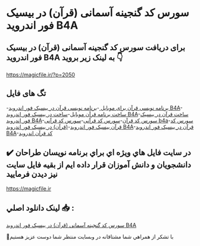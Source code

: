 # سورس کد گنجینه آسمانی (قرآن) در بیسیک فور اندروید B4A

## برای دریافت سورس کد گنجینه آسمانی (قرآن) در بیسیک فور اندروید B4A به لینک زیر بروید 👇

https://magicfile.ir/?p=2050

## تگ های فایل

-[برنامه نویسی قرآن برای موبایل ](https://magicfile.ir/product/%d8%b3%d9%88%d8%b1%d8%b3-%da%a9%d8%af-%d9%82%d8%b1%d8%a2%d9%86-%d8%af%d8%b1-%d8%a8%d9%8a%d8%b3%d9%8a%da%a9-%d9%81%d9%88%d8%b1-%d8%a7%d9%86%d8%af%d8%b1%d9%88%d9%8a%d8%af/)-[برنامه نویسی قرآن در بیسیک فور اندروید B4A](https://magicfile.ir/product/%d8%b3%d9%88%d8%b1%d8%b3-%da%a9%d8%af-%d9%82%d8%b1%d8%a2%d9%86-%d8%af%d8%b1-%d8%a8%d9%8a%d8%b3%d9%8a%da%a9-%d9%81%d9%88%d8%b1-%d8%a7%d9%86%d8%af%d8%b1%d9%88%d9%8a%d8%af/)-[ساخت برنامه قرآن موبایل](https://magicfile.ir/product/%d8%b3%d9%88%d8%b1%d8%b3-%da%a9%d8%af-%d9%82%d8%b1%d8%a2%d9%86-%d8%af%d8%b1-%d8%a8%d9%8a%d8%b3%d9%8a%da%a9-%d9%81%d9%88%d8%b1-%d8%a7%d9%86%d8%af%d8%b1%d9%88%d9%8a%d8%af/)-[ساخت در بیسیک فور اندروید B4A](https://magicfile.ir/product/%d8%b3%d9%88%d8%b1%d8%b3-%da%a9%d8%af-%d9%82%d8%b1%d8%a2%d9%86-%d8%af%d8%b1-%d8%a8%d9%8a%d8%b3%d9%8a%da%a9-%d9%81%d9%88%d8%b1-%d8%a7%d9%86%d8%af%d8%b1%d9%88%d9%8a%d8%af/)-[ساخت قرآن در بیسیک فور اندروید B4A](https://magicfile.ir/product/%d8%b3%d9%88%d8%b1%d8%b3-%da%a9%d8%af-%d9%82%d8%b1%d8%a2%d9%86-%d8%af%d8%b1-%d8%a8%d9%8a%d8%b3%d9%8a%da%a9-%d9%81%d9%88%d8%b1-%d8%a7%d9%86%d8%af%d8%b1%d9%88%d9%8a%d8%af/)-[سورس کد قرآن](https://magicfile.ir/product/%d8%b3%d9%88%d8%b1%d8%b3-%da%a9%d8%af-%d9%82%d8%b1%d8%a2%d9%86-%d8%af%d8%b1-%d8%a8%d9%8a%d8%b3%d9%8a%da%a9-%d9%81%d9%88%d8%b1-%d8%a7%d9%86%d8%af%d8%b1%d9%88%d9%8a%d8%af/)-[سورس کد قرآنی](https://magicfile.ir/product/%d8%b3%d9%88%d8%b1%d8%b3-%da%a9%d8%af-%d9%82%d8%b1%d8%a2%d9%86-%d8%af%d8%b1-%d8%a8%d9%8a%d8%b3%d9%8a%da%a9-%d9%81%d9%88%d8%b1-%d8%a7%d9%86%d8%af%d8%b1%d9%88%d9%8a%d8%af/)-[سورس کد قرآنی b4a](https://magicfile.ir/product/%d8%b3%d9%88%d8%b1%d8%b3-%da%a9%d8%af-%d9%82%d8%b1%d8%a2%d9%86-%d8%af%d8%b1-%d8%a8%d9%8a%d8%b3%d9%8a%da%a9-%d9%81%d9%88%d8%b1-%d8%a7%d9%86%d8%af%d8%b1%d9%88%d9%8a%d8%af/)-[سورس کد قرآن بیسیک فور اندروید](https://magicfile.ir/product/%d8%b3%d9%88%d8%b1%d8%b3-%da%a9%d8%af-%d9%82%d8%b1%d8%a2%d9%86-%d8%af%d8%b1-%d8%a8%d9%8a%d8%b3%d9%8a%da%a9-%d9%81%d9%88%d8%b1-%d8%a7%d9%86%d8%af%d8%b1%d9%88%d9%8a%d8%af/)-[(قرآن) در بیسیک فور اندروید B4A](https://magicfile.ir/product/%d8%b3%d9%88%d8%b1%d8%b3-%da%a9%d8%af-%d9%82%d8%b1%d8%a2%d9%86-%d8%af%d8%b1-%d8%a8%d9%8a%d8%b3%d9%8a%da%a9-%d9%81%d9%88%d8%b1-%d8%a7%d9%86%d8%af%d8%b1%d9%88%d9%8a%d8%af/)-[قرآن در بیسیک فور اندروید B4A](https://magicfile.ir/product/%d8%b3%d9%88%d8%b1%d8%b3-%da%a9%d8%af-%d9%82%d8%b1%d8%a2%d9%86-%d8%af%d8%b1-%d8%a8%d9%8a%d8%b3%d9%8a%da%a9-%d9%81%d9%88%d8%b1-%d8%a7%d9%86%d8%af%d8%b1%d9%88%d9%8a%d8%af/)-[کد قرآن اندروید](https://magicfile.ir/product/%d8%b3%d9%88%d8%b1%d8%b3-%da%a9%d8%af-%d9%82%d8%b1%d8%a2%d9%86-%d8%af%d8%b1-%d8%a8%d9%8a%d8%b3%d9%8a%da%a9-%d9%81%d9%88%d8%b1-%d8%a7%d9%86%d8%af%d8%b1%d9%88%d9%8a%d8%af/)

## ✔️ در سايت فايل هاي ويژه اي براي برنامه نويسان طراحان دانشجويان و دانش آموزان قرار داده ايم از بقيه فايل سايت نيز ديدن فرماييد

https://magicfile.ir


## لينک دانلود اصلي 📥 :

[سورس کد گنجینه آسمانی (قرآن) در بیسیک فور اندروید B4A](https://magicfile.ir/product/%d8%b3%d9%88%d8%b1%d8%b3-%da%a9%d8%af-%d9%82%d8%b1%d8%a2%d9%86-%d8%af%d8%b1-%d8%a8%d9%8a%d8%b3%d9%8a%da%a9-%d9%81%d9%88%d8%b1-%d8%a7%d9%86%d8%af%d8%b1%d9%88%d9%8a%d8%af/) 


🙏با تشکر از همراهي شما مشتاقانه در وبسایت منتظر شما دوست عزیز هستیم

